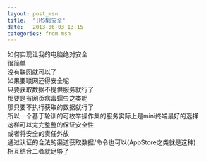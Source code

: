 ```yaml
---
layout: post_msn
title:  "[MSN]安全"
date:   2013-06-03 13:15
categories: from msn
---
```

如何实现让我的电脑绝对安全  
很简单  
没有联网就可以了  
如果要联网还得安全呢  
只要获取数据不提供服务就行了  
那要是有网页病毒蠕虫之类呢  
那只要不执行获取的数据就行了  
所以一个基于轮训的可枚举操作集的服务实际上是mini终端最好的选择  
这样可以完完整整的保证安全性  
或者将安全的责任外放  
通过认证的合法的渠道获取数据/命令也可以(AppStore之类就是这种)   
相互结合二者就足够了   